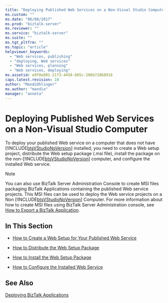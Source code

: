 ```yaml
---
title: "Deploying Published Web Services on a Non-Visual Studio Computer | Microsoft Docs"
ms.custom: ""
ms.date: "06/08/2017"
ms.prod: "biztalk-server"
ms.reviewer: ""
ms.service: "biztalk-server"
ms.suite: ""
ms.tgt_pltfrm: ""
ms.topic: "article"
helpviewer_keywords: 
  - "Web services, publishing"
  - "deploying, Web services"
  - "Web services, planning"
  - "Web services, deploying"
ms.assetid: e9f8e801-21f3-4458-b05c-206b72868916
caps.latest.revision: 10
author: "MandiOhlinger"
ms.author: "mandia"
manager: "anneta"
---
```

# Deploying Published Web Services on a Non-Visual Studio Computer
To deploy your published Web service on a computer that does not have [!INCLUDE[btsVStudioNoVersion](../includes/btsvstudionoversion-md.md)] installed, you need to create a Web setup project, distribute the Web setup package (.msi file), install the package on the non-[!INCLUDE[btsVStudioNoVersion](../includes/btsvstudionoversion-md.md)] computer, and configure the installed Web service.  
  
> [!NOTE]
>  You can also use BizTalk Server Administration Console to create MSI files packaging BizTalk Applications containing the published Web service projects. This MSI files can be used to deploy the Web service projects on a Non [!INCLUDE[btsVStudioNoVersion](../includes/btsvstudionoversion-md.md)] Computer. For more information about how to create MSI files using BizTalk Server Administration console, see [How to Export a BizTalk Application](../core/how-to-export-a-biztalk-application.md).  
  
## In This Section  
  
-   [How to Create a Web Setup for Your Published Web Service](../core/how-to-create-a-web-setup-for-your-published-web-service.md)  
  
-   [How to Distribute the Web Setup Package](../core/how-to-distribute-the-web-setup-package.md)  
  
-   [How to Install the Web Setup Package](../core/how-to-install-the-web-setup-package.md)  
  
-   [How to Configure the Installed Web Service](../core/how-to-configure-the-installed-web-service.md)  
  
## See Also  
 [Deploying BizTalk Applications](../core/deploying-biztalk-applications.md)